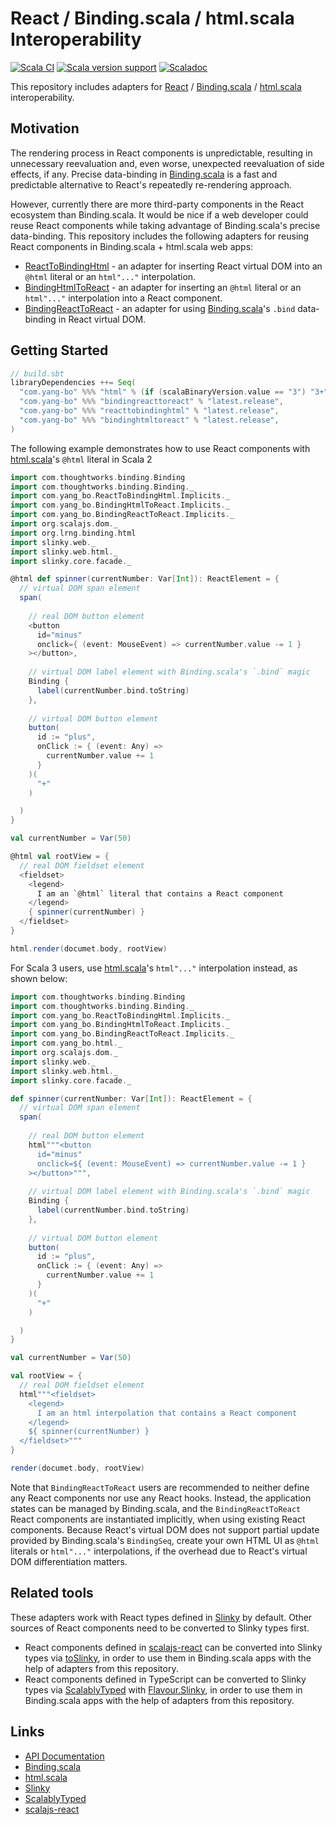 # React / Binding.scala / html.scala Interoperability
[![Scala CI](https://github.com/Atry/ReactToBindingHtml.scala/actions/workflows/scala.yml/badge.svg)](https://github.com/Atry/ReactToBindingHtml.scala/actions/workflows/scala.yml)
[![Scala version support](https://index.scala-lang.org/atry/reacttobindinghtml.scala/reacttobindinghtml/latest.svg)](https://index.scala-lang.org/atry/reacttobindinghtml.scala/reacttobindinghtml)
[![Scaladoc](https://javadoc.io/badge/com.yang-bo/reacttobindinghtml_sjs1_3.svg?label=Scaladoc)](https://javadoc.io/page/com.yang-bo/reacttobindinghtml_sjs1_3/latest/com/yang_bo.html)

This repository includes adapters for [React](https://reactjs.org/) / [Binding.scala](https://github.com/ThoughtWorksInc/Binding.scala/) / [html.scala](https://github.com/Atry/html.scala) interoperability.

## Motivation

The rendering process in React components is unpredictable, resulting in unnecessary reevaluation and, even worse, unexpected reevaluation of side effects, if any. Precise data-binding in [Binding.scala](https://github.com/ThoughtWorksInc/Binding.scala) is a fast and predictable alternative to React's repeatedly re-rendering approach.

However, currently there are more third-party components in the React ecosystem than Binding.scala. It would be nice if a web developer could reuse React components while taking advantage of Binding.scala's precise data-binding. This repository includes the following adapters for reusing React components in Binding.scala + html.scala web apps:

- [ReactToBindingHtml](https://www.javadoc.io/page/com.yang-bo/reacttobindinghtml_sjs1_3/latest/com/yang_bo/ReactToBindingHtml.html) - an adapter for inserting React virtual DOM into an `@html` literal or an `html"..."` interpolation.
- [BindingHtmlToReact](https://www.javadoc.io/page/com.yang-bo/bindinghtmltoreact_sjs1_3/latest/com/yang_bo/BindingHtmlToReact$.html) - an adapter for inserting an `@html` literal or an `html"..."` interpolation into a React component.
- [BindingReactToReact](https://www.javadoc.io/page/com.yang-bo/bindingreacttoreact_sjs1_3/latest/com/yang_bo/BindingReactToReact$.html) - an adapter for using [Binding.scala](https://github.com/ThoughtWorksInc/Binding.scala)'s `.bind` data-binding in React virtual DOM.

## Getting Started

```sbt
// build.sbt
libraryDependencies ++= Seq(
  "com.yang-bo" %%% "html" % (if (scalaBinaryVersion.value == "3") "3+" else "2+"),
  "com.yang-bo" %%% "bindingreacttoreact" % "latest.release",
  "com.yang-bo" %%% "reacttobindinghtml" % "latest.release",
  "com.yang-bo" %%% "bindinghtmltoreact" % "latest.release",
)
```

The following example demonstrates how to use React components with [html.scala](https://github.com/Atry/html.scala)'s `@html` literal in Scala 2

```scala
import com.thoughtworks.binding.Binding
import com.thoughtworks.binding.Binding._
import com.yang_bo.ReactToBindingHtml.Implicits._
import com.yang_bo.BindingHtmlToReact.Implicits._
import com.yang_bo.BindingReactToReact.Implicits._
import org.scalajs.dom._
import org.lrng.binding.html
import slinky.web._
import slinky.web.html._
import slinky.core.facade._

@html def spinner(currentNumber: Var[Int]): ReactElement = {
  // virtual DOM span element
  span(
    
    // real DOM button element
    <button
      id="minus"
      onclick={ (event: MouseEvent) => currentNumber.value -= 1 }
    ></button>,
    
    // virtual DOM label element with Binding.scala's `.bind` magic
    Binding {
      label(currentNumber.bind.toString)
    },
    
    // virtual DOM button element
    button(
      id := "plus",
      onClick := { (event: Any) =>
        currentNumber.value += 1
      }
    )(
      "+"
    )

  )
}

val currentNumber = Var(50)

@html val rootView = {
  // real DOM fieldset element
  <fieldset>
    <legend>
      I am an `@html` literal that contains a React component
    </legend>
    { spinner(currentNumber) }
  </fieldset> 
}

html.render(documet.body, rootView)
```

For Scala 3 users, use [html.scala](https://github.com/Atry/html.scala)'s `html"..."` interpolation instead, as shown below:

```scala
import com.thoughtworks.binding.Binding
import com.thoughtworks.binding.Binding._
import com.yang_bo.ReactToBindingHtml.Implicits._
import com.yang_bo.BindingHtmlToReact.Implicits._
import com.yang_bo.BindingReactToReact.Implicits._
import com.yang_bo.html._
import org.scalajs.dom._
import slinky.web._
import slinky.web.html._
import slinky.core.facade._

def spinner(currentNumber: Var[Int]): ReactElement = {
  // virtual DOM span element
  span(
    
    // real DOM button element
    html"""<button
      id="minus"
      onclick=${ (event: MouseEvent) => currentNumber.value -= 1 }
    ></button>""",
    
    // virtual DOM label element with Binding.scala's `.bind` magic
    Binding {
      label(currentNumber.bind.toString)
    },
    
    // virtual DOM button element
    button(
      id := "plus",
      onClick := { (event: Any) =>
        currentNumber.value += 1
      }
    )(
      "+"
    )

  )
}

val currentNumber = Var(50)

val rootView = {
  // real DOM fieldset element
  html"""<fieldset>
    <legend>
      I am an html interpolation that contains a React component
    </legend>
    ${ spinner(currentNumber) }
  </fieldset>"""
}

render(documet.body, rootView)
```

Note that `BindingReactToReact` users are recommended to neither define any React components nor use any React hooks. Instead, the application states can be managed by Binding.scala, and the `BindingReactToReact` React components are instantiated implicitly, when using existing React components. Because React's virtual DOM does not support partial update provided by Binding.scala's `BindingSeq`, create your own HTML UI as `@html` literals or `html"..."` interpolations, if the overhead due to React's virtual DOM differentiation matters. 

## Related tools

These adapters work with React types defined in [Slinky](https://slinky.dev/) by default. Other sources of React components need to be converted to Slinky types first.

- React components defined in [scalajs-react](https://github.com/japgolly/scalajs-react) can be converted into Slinky types via [toSlinky](https://slinky.dev/docs/scalajs-react-interop), in order to use them in Binding.scala apps with the help of adapters from this repository.
- React components defined in TypeScript can be converted to Slinky types via [ScalablyTyped](https://scalablytyped.org/) with [Flavour.Slinky](https://scalablytyped.org/docs/flavour), in order to use them in Binding.scala apps with the help of adapters from this repository.

## Links

- [API Documentation](https://www.javadoc.io/page/com.yang-bo/reacttobindinghtml_sjs1_3/latest/com/yang_bo.html)
- [Binding.scala](https://github.com/ThoughtWorksInc/Binding.scala)
- [html.scala](https://github.com/Atry/html.scala)
- [Slinky](https://slinky.dev/)
- [ScalablyTyped](https://scalablytyped.org)
- [scalajs-react](https://github.com/japgolly/scalajs-react)
